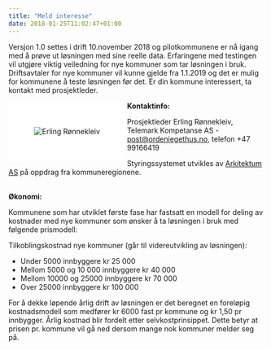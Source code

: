 ```yaml
---
title: "Meld interesse"
date: 2018-01-25T11:02:47+01:00
---
```


Versjon 1.0 settes i drift 10.november 2018 og pilotkommunene er nå igang med å prøve ut løsningen med sine reelle data. Erfaringene med testingen vil utgjøre viktig veiledning for nye kommuner som tar løsningen i bruk.
Driftsavtaler for nye kommuner vil kunne gjelde fra 1.1.2019 og det er mulig for kommunene å teste løsningen før det. Er din kommune interessert, ta kontakt med prosjektleder. 

<img src ="/images/erling_tkas_small.jpg" align="left" alt="Erling Rønnekleiv" style="border:50px solid white"></img>


**Kontaktinfo:** 

Prosjektleder Erling Rønnekleiv, Telemark Kompetanse AS - <post@ordeniegethus.no>, telefon +47 99166419

Styringssystemet utvikles av <a href ="http://arkitektum.no" target="_blank">Arkitektum AS</a> på oppdrag fra kommuneregionene.
<br>
<br>

**Økonomi:**

Kommunene som har utviklet første fase har fastsatt en modell for deling av kostnader med nye kommuner som ønsker å ta løsningen i bruk med følgende prismodell:

Tilkoblingskostnad nye kommuner (går til videreutvikling av løsningen):

* Under 5000 innbyggere kr 25 000
* Mellom 5000 og 10 000 innbyggere kr 40 000
* Mellom 10000 og 25000 innbyggere kr 70 000
* Over 25000 innbyggere kr 100 000
 
For å dekke løpende årlig drift av løsningen er det beregnet en foreløpig kostnadsmodell som medfører kr 6000 fast pr kommune og kr 1,50 pr innbygger. Årlig kostnad blir fordelt etter selvkostprinsippet. Dette betyr at prisen pr. kommune vil gå ned dersom mange nok kommuner melder seg på.
<br>
<br>
<br>
<br>
<br>
<br>
<br>
<br>
<br>
<br>
<br>
<br>



